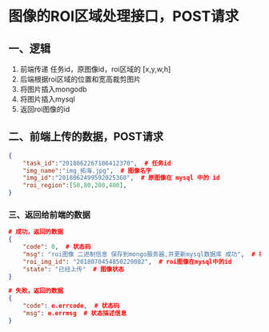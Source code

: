 # 图像的ROI区域处理接口，POST请求

[url]: 192.168.186.128:8000/training/tasks/imgroi



## 一、逻辑

1. 前端传递 任务id，原图像id，roi区域的 [x,y,w,h]
2. 后端根据roi区域的位置和宽高裁剪图片
3. 将图片插入mongodb
4. 将图片插入mysql
5. 返回roi图像的id



## 二、前端上传的数据，POST请求

```json
{
	"task_id":"2018062267186412370",  # 任务id
	"img_name":"img_拓海.jpg",  # 图像名字
	"img_id":"2018062499592025368",  # 原图像在 mysql 中的 id
    "roi_region":[50,80,200,400],
}
```



### 三、返回给前端的数据

```json
# 成功，返回的数据
{
	"code": 0,  # 状态码
	"msg": "roi图像 二进制信息 保存到mongo服务器,并更新mysql数据库 成功",  # 状态描述信息
	"roi_img_id": "2018070454850220082",  # roi图像在mysql中的id
	"state": "已经上传"  # 图像状态
}  

# 失败，返回的数据
{
    "code": e.errcode,  # 状态码
    "msg": e.errmsg  # 状态描述信息
}
```